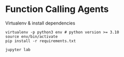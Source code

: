 # Function Calling Agents

Virtualenv & install dependencies
```shell
virtualenv -p python3 env # python version >= 3.10
source env/bin/activate
pip install -r requirements.txt

jupyter lab
```
